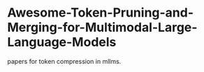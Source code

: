 # Awesome-Token-Pruning-and-Merging-for-Multimodal-Large-Language-Models
papers for token compression in mllms.
